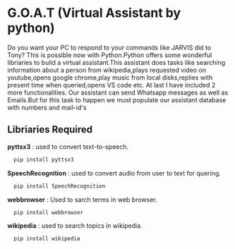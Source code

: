 
# G.O.A.T (Virtual Assistant by python)

Do you want your PC to respond to your commands like JARVIS did to Tony? This is possible now with Python.Python offers some wonderful libriaries to build a virtual assistant.This assistant does tasks like searching information about a person from wikipedia,plays requested video on youtube,opens google chrome,play music from local disks,replies with present time when queried,opens VS code etc. At last I have included 2 more functionalities. Our assistant can send Whatsapp messages as well as Emails.But for this task to happen we must populate our assistant database with numbers and mail-id's 
## Libriaries Required

__pyttsx3__ : used to convert text-to-speech.

```bash
  pip install pyttsx3
```
__SpeechRecognition__ : used to convert audio from user to text for quering.

```bash
  pip install SpeechRecognition
```
__webbrowser__ : Used to sarch terms in web browser.

```bash
  pip install webbrowser
```

__wikipedia__ : used to search topics in wikipedia.

```bash
  pip install wikipedia
```





